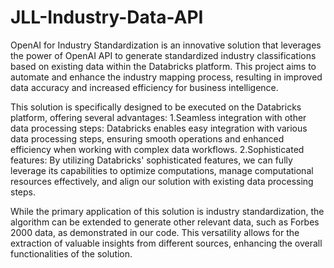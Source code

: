 # JLL-Industry-Data-API

OpenAI for Industry Standardization is an innovative solution that leverages the power of OpenAI API to generate standardized industry classifications based on existing data within the Databricks platform. This project aims to automate and enhance the industry mapping process, resulting in improved data accuracy and increased efficiency for business intelligence.

This solution is specifically designed to be executed on the Databricks platform, offering several advantages:
1.Seamless integration with other data processing steps: Databricks enables easy integration with various data processing steps, ensuring smooth operations and enhanced efficiency when working with complex data workflows.
2.Sophisticated features: By utilizing Databricks' sophisticated features, we can fully leverage its capabilities to optimize computations, manage computational resources effectively, and align our solution with existing data processing steps.

While the primary application of this solution is industry standardization, the algorithm can be extended to generate other relevant data, such as Forbes 2000 data, as demonstrated in our code. This versatility allows for the extraction of valuable insights from different sources, enhancing the overall functionalities of the solution.
